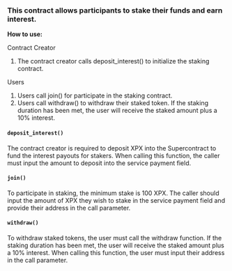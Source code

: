 ### This contract allows participants to stake their funds and earn interest.
**How to use:**

Contract Creator

1. The contract creator calls deposit_interest() to initialize the staking contract.

Users

1. Users call join() for participate in the staking contract.
2. Users call withdraw() to withdraw their staked token. If the staking duration has been met, the user will receive the staked amount plus a 10% interest.

#### ```deposit_interest()```
The contract creator is required to deposit XPX into the Supercontract to fund the interest payouts for stakers. When calling this function, the caller must input the amount to deposit into the service payment field.
#### ```join()```
To participate in staking, the minimum stake is 100 XPX. The caller should input the amount of XPX they wish to stake in the service payment field and provide their address in the call parameter.
#### ```withdraw()```
To withdraw staked tokens, the user must call the withdraw function. If the staking duration has been met, the user will receive the staked amount plus a 10% interest. When calling this function, the user must input their address in the call parameter.


